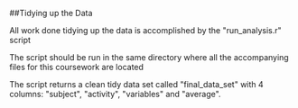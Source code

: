 ##Tidying up the Data

All work done tidying up the data is accomplished by the "run_analysis.r" script

The script should be run in the same directory where all the accompanying files for this coursework are located

The script returns a clean tidy data set called "final_data_set" with 4 columns: "subject", "activity", "variables" and "average". 
